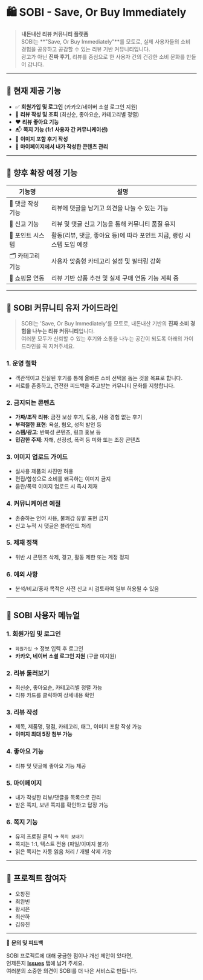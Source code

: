 # 🛍️ SOBI - Save, Or Buy Immediately

> **내돈내산 리뷰 커뮤니티 플랫폼**  
SOBI는 **"Save, Or Buy Immediately"**를 모토로, 실제 사용자들의 소비 경험을 공유하고 공감할 수 있는 리뷰 기반 커뮤니티입니다.  
광고가 아닌 **진짜 후기**, 리뷰를 중심으로 한 사용자 간의 건강한 소비 문화를 만들어 갑니다.

---

## 🔧 현재 제공 기능

- ✅ **회원가입 및 로그인** (카카오/네이버 소셜 로그인 지원)
- 📝 **리뷰 작성 및 조회** (최신순, 좋아요순, 카테고리별 정렬)
- ❤️ **리뷰 좋아요 기능**
- 📬 **쪽지 기능 (1:1 사용자 간 커뮤니케이션)**
- 📁 **이미지 포함 후기 작성**
- 📄 **마이페이지에서 내가 작성한 콘텐츠 관리**

---

## 🚀 향후 확장 예정 기능

| 기능명           | 설명 |
|------------------|------|
| 💬 댓글 작성 기능 | 리뷰에 댓글을 남기고 의견을 나눌 수 있는 기능 |
| 🚨 신고 기능       | 리뷰 및 댓글 신고 기능을 통해 커뮤니티 품질 유지 |
| 💎 포인트 시스템   | 활동(리뷰, 댓글, 좋아요 등)에 따라 포인트 지급, 랭킹 시스템 도입 예정 |
| 🗂️ 카테고리 기능   | 사용자 맞춤형 카테고리 설정 및 필터링 강화 |
| 🛒 쇼핑몰 연동     | 리뷰 기반 상품 추천 및 실제 구매 연동 기능 계획 중 |

---

## 📘 SOBI 커뮤니티 유저 가이드라인

> SOBI는 'Save, Or Buy Immediately'를 모토로, 내돈내산 기반의 **진짜 소비 경험을 나누는 리뷰 커뮤니티**입니다.  
여러분 모두가 신뢰할 수 있는 후기와 소통을 나누는 공간이 되도록 아래의 가이드라인을 꼭 지켜주세요.

### 1. 운영 철학
- 객관적이고 진실된 후기를 통해 올바른 소비 선택을 돕는 것을 목표로 합니다.
- 서로를 존중하고, 건전한 피드백을 주고받는 커뮤니티 문화를 지향합니다.

### 2. 금지되는 콘텐츠
- **가짜/조작 리뷰**: 금전 보상 후기, 도용, 사용 경험 없는 후기
- **부적절한 표현**: 욕설, 혐오, 성적 발언 등
- **스팸/광고**: 반복성 콘텐츠, 링크 홍보 등
- **민감한 주제**: 자해, 선정성, 폭력 등 미화 또는 조장 콘텐츠

### 3. 이미지 업로드 가이드
- 실사용 제품의 사진만 허용
- 편집/합성으로 소비를 왜곡하는 이미지 금지
- 음란/폭력 이미지 업로드 시 즉시 제재

### 4. 커뮤니케이션 예절
- 존중하는 언어 사용, 불쾌감 유발 표현 금지
- 신고 누적 시 댓글은 블라인드 처리

### 5. 제재 정책
- 위반 시 콘텐츠 삭제, 경고, 활동 제한 또는 계정 정지

### 6. 예외 사항
- 분석/비교/풍자 목적은 사전 신고 시 검토하여 일부 허용될 수 있음

---

## 📝 SOBI 사용자 메뉴얼

### 1. 회원가입 및 로그인
- `회원가입` → 정보 입력 후 로그인
- **카카오, 네이버 소셜 로그인 지원** (구글 미지원)

### 2. 리뷰 둘러보기
- 최신순, 좋아요순, 카테고리별 정렬 가능
- 리뷰 카드를 클릭하여 상세내용 확인

### 3. 리뷰 작성
- 제목, 제품명, 평점, 카테고리, 태그, 이미지 포함 작성 가능
- **이미지 최대 5장 첨부 가능**

### 4. 좋아요 기능
- 리뷰 및 댓글에 좋아요 기능 제공

### 5. 마이페이지
- 내가 작성한 리뷰/댓글을 목록으로 관리
- 받은 쪽지, 보낸 쪽지를 확인하고 답장 가능

### 6. 쪽지 기능
- 유저 프로필 클릭 → `쪽지 보내기`
- 쪽지는 1:1, 텍스트 전용 (파일/이미지 불가)
- 읽은 쪽지는 자동 읽음 처리 / 개별 삭제 가능

---

## 👥 프로젝트 참여자

- 오창진  
- 최완빈  
- 왕시은  
- 최산하  
- 김유진  

---

📮 **문의 및 피드백**

SOBI 프로젝트에 대해 궁금한 점이나 개선 제안이 있다면,  
언제든지 **[Issues](../../issues)** 탭에 남겨 주세요.  
여러분의 소중한 의견이 SOBI를 더 나은 서비스로 만듭니다.


